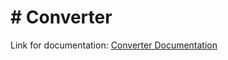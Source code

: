 <h1># Converter</h1>


Link for documentation:
[Converter Documentation](https://nikola-obradovic.github.io/Converter/Converter/Converter.html)
